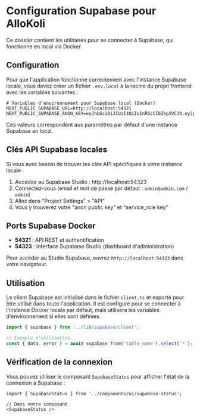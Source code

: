 # Configuration Supabase pour AlloKoli

Ce dossier contient les utilitaires pour se connecter à Supabase, qui fonctionne en local via Docker.

## Configuration

Pour que l'application fonctionne correctement avec l'instance Supabase locale, vous devez créer un fichier `.env.local` à la racine du projet frontend avec les variables suivantes :

```
# Variables d'environnement pour Supabase local (Docker)
NEXT_PUBLIC_SUPABASE_URL=http://localhost:54321
NEXT_PUBLIC_SUPABASE_ANON_KEY=eyJhbGciOiJIUzI1NiIsInR5cCI6IkpXVCJ9.eyJpc3MiOiJzdXBhYmFzZS1kZW1vIiwicm9sZSI6ImFub24iLCJleHAiOjE5ODM4MTI5OTZ9.CRXP1A7WOeoJeXxjNni43kdQwgnWNReilDMblYTn_I0
```

Ces valeurs correspondent aux paramètres par défaut d'une instance Supabase en local.

## Clés API Supabase locales

Si vous avez besoin de trouver les clés API spécifiques à votre instance locale :

1. Accédez au Supabase Studio : http://localhost:54323
2. Connectez-vous (email et mot de passe par défaut : `admin@admin.com` / `admin`)
3. Allez dans "Project Settings" > "API"
4. Vous y trouverez votre "anon public key" et "service_role key"

## Ports Supabase Docker

- **54321** : API REST et authentification
- **54323** : Interface Supabase Studio (dashboard d'administration)

Pour accéder au Studio Supabase, ouvrez `http://localhost:54323` dans votre navigateur.

## Utilisation

Le client Supabase est initialisé dans le fichier `client.ts` et exporté pour être utilisé dans toute l'application. Il est configuré pour se connecter à l'instance Docker locale par défaut, mais utilisera les variables d'environnement si elles sont définies.

```typescript
import { supabase } from '../lib/supabase/client';

// Exemple d'utilisation
const { data, error } = await supabase.from('table_name').select('*');
```

## Vérification de la connexion

Vous pouvez utiliser le composant `SupabaseStatus` pour afficher l'état de la connexion à Supabase :

```tsx
import { SupabaseStatus } from '../components/ui/supabase-status';

// Dans votre composant
<SupabaseStatus />
``` 